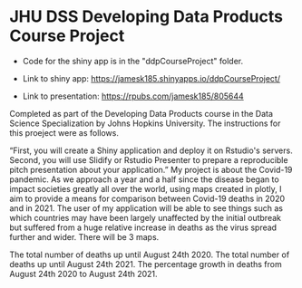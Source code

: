 # JHU DSS Developing Data Products Course Project

- Code for the shiny app is in the "ddpCourseProject" folder.

- Link to shiny app: https://jamesk185.shinyapps.io/ddpCourseProject/

- Link to presentation: https://rpubs.com/jamesk185/805644

Completed as part of the Developing Data Products course in the Data Science Specialization by Johns Hopkins University. The instructions for this proeject were as follows.

“First, you will create a Shiny application and deploy it on Rstudio's servers. Second, you will use Slidify or Rstudio Presenter to prepare a reproducible pitch presentation about your application.”
My project is about the Covid-19 pandemic. As we approach a year and a half since the disease began to impact societies greatly all over the world, using maps created in plotly, I aim to provide a means for comparison between Covid-19 deaths in 2020 and in 2021. The user of my application will be able to see things such as which countries may have been largely unaffected by the initial outbreak but suffered from a huge relative increase in deaths as the virus spread further and wider. There will be 3 maps.

The total number of deaths up until August 24th 2020.
The total number of deaths up until August 24th 2021.
The percentage growth in deaths from August 24th 2020 to August 24th 2021.
